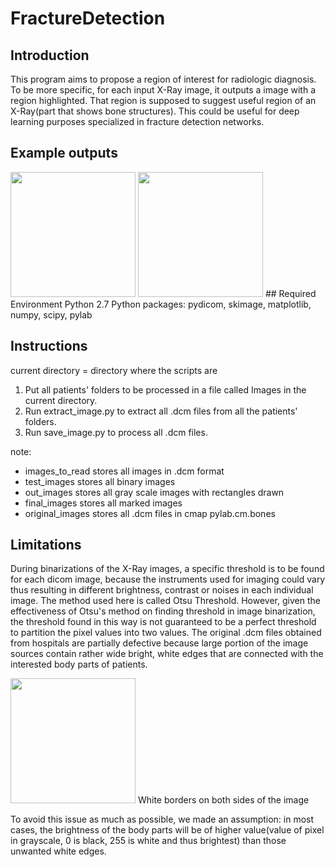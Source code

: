 # FractureDetection
## Introduction
This program aims to propose a region of interest for radiologic diagnosis. To be more specific, for each input X-Ray image, it outputs a image with a region highlighted. That region is supposed to suggest useful region of an X-Ray(part that shows bone structures). This could be useful for deep learning purposes specialized in fracture detection networks.
## Example outputs
<img src="./ex1.png" width="200">
<img src="./ex2.png" width="200">
## Required Environment
Python 2.7
Python packages:
  pydicom, skimage, matplotlib, numpy, scipy, pylab

## Instructions
current directory = directory where the scripts are

1. Put all patients' folders to be processed in a file called Images in the current directory.
2. Run extract_image.py to extract all .dcm files from all the patients' folders.
3. Run save_image.py to process all .dcm files.

note:
  - images_to_read stores all images in .dcm format
  - test_images stores all binary images
  - out_images stores all gray scale images with rectangles drawn
  - final_images stores all marked images
  - original_images stores all .dcm files in cmap pylab.cm.bones

## Limitations

During binarizations of the X-Ray images, a specific threshold is to be found for each dicom image, because the instruments used for imaging could vary thus resulting in different brightness, contrast or noises in each individual image. The method used here is called Otsu Threshold. However, given the effectiveness of Otsu's method on finding threshold in image binarization, the threshold found in this way is not guaranteed to be a perfect threshold to partition the pixel values into two values. The original .dcm files obtained from hospitals are partially defective because large portion of the image sources contain rather wide bright, white edges that are connected with the interested body parts of patients.

<img src="./white_border.png" width="200">
White borders on both sides of the image

To avoid this issue as much as possible, we made an assumption: in most cases, the brightness of the body parts will be of higher value(value of pixel in grayscale, 0 is black, 255 is white and thus brightest) than those unwanted white edges.
